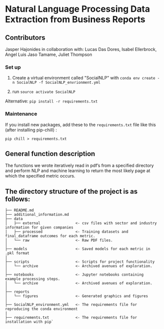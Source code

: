 # Natural Language Processing Data Extraction from Business Reports

## Contributors

Jasper Hajonides in collaboration with: Lucas Das Dores, Isabel Ellerbrock, Angel Luis Jaso Tamame, Juliet Thompson

### Set up

1. Create a virtual environment called "SocialNLP" with `conda env create -n SocialNLP -f SocialNLP_envrionment.yml`

2. run `source activate SocialNLP` 

Alternative:
`pip install -r requirements.txt`


### Maintenance
If you install new packages, add these to the `requirements.txt` file like this (after installing pip-chill) :
```
pip chill > requirements.txt
```

## General function description

The functions we wrote iteratively read in pdf’s from a specified directory and perform NLP and machine learning to return the most likely page at which the specified metric occurs. 




## The directory structure of the project is as follows: 

```
├── README.md          
├── additional_information.md          
├── data
│   ├── external                <- csv files with sector and industry information for given companies
│   ├── processed               <- Training datasets and final_dataframe outcomes for each metric.
│   └── raw                     <- Raw PDF files.
│
├── models                      <- Saved models for each metric in .pkl format
│
├── scripts                     <- Scripts for project functionality
│   └── archive                 <- Archived avenues of exploration.
│
├── notebooks                   <- Jupyter notebooks containing example processing steps.
│   └── archive                 <- Archived avenues of exploration.
│
├── reports           
│   └── figures                 <- Generated graphics and figures
│
├── SocialNLP_environment.yml   <- The requirements file for reproducing the conda environment
|
├── requirements.txt            <- The requirements file for installation with pip`
```

